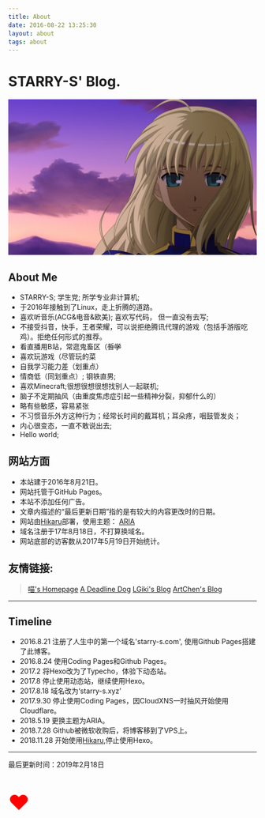 ```yaml
---
title: About
date: 2016-08-22 13:25:30
layout: about
tags: about
---
```

# STARRY-S' Blog.

![Saber](images/saber.jpg)

## About Me

* STARRY-S; 学生党; 所学专业非计算机;
* 于2016年接触到了Linux，走上折腾的道路。
* 喜欢听音乐(ACG&电音&欧美); 喜欢写代码， 但一直没有去写;
* 不接受抖音，快手，王者荣耀，可以说拒绝腾讯代理的游戏（包括手游版吃鸡）。拒绝任何形式的推荐。
* 看直播用B站，常逛鬼畜区（~~哲学~~
* 喜欢玩游戏（尽管玩的菜
* 自我学习能力差（划重点）
* 情商低（同划重点）; 钢铁直男;
* 喜欢Minecraft;很想很想很想找别人一起联机;
* 脑子不定期抽风（由重度焦虑症引起一些精神分裂，抑郁什么的）
* 略有些敏感，容易紧张
* 不习惯音乐外方这种行为；经常长时间的戴耳机；耳朵疼，咽鼓管发炎；
* 内心很变态，一直不敢说出去;
* Hello world;

## 网站方面

* 本站建于2016年8月21日。
* 网站托管于GitHub Pages。
* 本站不添加任何广告。
* 文章内描述的“最后更新日期”指的是有较大的内容更改时的日期。
* 网站由[Hikaru](https://github.com/AlynxZhou/hikaru/)部署，使用主题： [ARIA](https://github.com/AlynxZhou/hikaru-theme-aria)
* 域名注册于17年8月18日，不打算换域名。
* 网站底部的访客数从2017年5月19日开始统计。

## 友情链接:

> [喵's Homepage](https://alynx.xyz/)
> [A Deadline Dog](https://a.ddl.dog)
> [LGiki's Blog](https://lgiki.cc)
> [ArtChen's Blog](https://chenxy.moe)

---
## Timeline

* 2016.8.21  注册了人生中的第一个域名'starry-s.com', 使用Github Pages搭建了此博客。
* 2016.8.24  使用Coding Pages和Github Pages。
* 2017.2     将Hexo改为了Typecho，体验下动态站。
* 2017.8     停止使用动态站，继续使用Hexo。
* 2017.8.18  域名改为‘starry-s.xyz’
* 2017.9.30  停止使用Coding Pages，因CloudXNS一时抽风开始使用Cloudflare。
* 2018.5.19  更换主题为ARIA。
* 2018.7.28  Github被微软收购后，将博客移到了VPS上。
* 2018.11.28 开始使用[Hikaru](https://github.com/AlynxZhou/hikaru/),停止使用Hexo。

---

<div class="alert-green">最后更新时间：2019年2月18日</div>

<p style="font-size:300%; color:#FF0000;">&hearts;</p>
